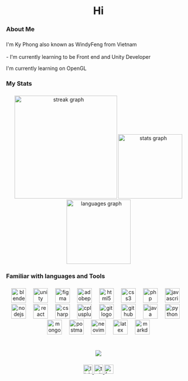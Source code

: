 
###

<h1 align="center">Hi</h1>

###

<h3 align="left">About Me</h3>

###

<p align="left">I'm Ky Phong also known as WindyFeng from Vietnam<br><br>-  I'm currently learning to be Front end and Unity Developer<br></p>
<p align="left">I'm currently learning on OpenGL<br></p>

###

<h3 align="left">My Stats</h3>

###

<div align="center">
  <img src="https://streak-stats.demolab.com?user=WindyFeg&locale=en&mode=daily&theme=rose_pine&hide_border=true&border_radius=5&order=3" height="280" alt="streak graph"  />
  <img src="https://github-readme-stats.vercel.app/api?username=WindyFeg&hide_title=false&hide_rank=false&show_icons=false&include_all_commits=true&count_private=true&disable_animations=false&theme=rose_pine&locale=en&hide_border=true&order=1" height="175" alt="stats graph"  />
  <img src="https://github-readme-stats.vercel.app/api/top-langs?username=WindyFeg&locale=en&hide_title=true&layout=compact&card_width=320&langs_count=10&theme=rose_pine&hide_border=true&order=2" height="175" alt="languages graph"  />
</div>

###

<h3 align="left">Familiar with languages and Tools</h3>

###

<div align="center">
  <img src="https://skillicons.dev/icons?i=blender" height="40" alt="blender logo"  />
  <img width="12" />
  <img src="https://skillicons.dev/icons?i=unity" height="40" alt="unity logo"  />
  <img width="12" />
  <img src="https://skillicons.dev/icons?i=figma" height="40" alt="figma logo"  />
  <img width="12" />
  <img src="https://skillicons.dev/icons?i=ps" height="40" alt="adobephotoshop logo"  />
  <img width="12" />
  <img src="https://skillicons.dev/icons?i=html" height="40" alt="html5 logo"  />
  <img width="12" />
  <img src="https://skillicons.dev/icons?i=css" height="40" alt="css3 logo"  />
  <img width="12" />
  <img src="https://skillicons.dev/icons?i=php" height="40" alt="php logo"  />
  <img width="12" />
  <img src="https://skillicons.dev/icons?i=js" height="40" alt="javascript logo"  />
  <img width="12" />
  <img src="https://skillicons.dev/icons?i=nodejs" height="40" alt="nodejs logo"  />
  <img width="12" />
  <img src="https://skillicons.dev/icons?i=react" height="40" alt="react logo"  />
  <img width="12" />
  <img src="https://skillicons.dev/icons?i=cs" height="40" alt="csharp logo"  />
  <img width="12" />
  <img src="https://skillicons.dev/icons?i=cpp" height="40" alt="cplusplus logo"  />
  <img width="12" />
  <img src="https://skillicons.dev/icons?i=git" height="40" alt="git logo"  />
  <img width="12" />
  <img src="https://skillicons.dev/icons?i=github" height="40" alt="github logo"  />
  <img width="12" />
  <img src="https://skillicons.dev/icons?i=java" height="40" alt="java logo"  />
  <img width="12" />
  <img src="https://skillicons.dev/icons?i=py" height="40" alt="python logo"  />
  <img width="12" />
  <img src="https://skillicons.dev/icons?i=mongodb" height="40" alt="mongodb logo"  />
  <img width="12" />
  <img src="https://skillicons.dev/icons?i=postman" height="40" alt="postman logo"  />
  <img width="12" />
  <img src="https://skillicons.dev/icons?i=neovim" height="40" alt="neovim logo"  />
  <img width="12" />
  <img src="https://skillicons.dev/icons?i=latex" height="40" alt="latex logo"  />
  <img width="12" />
  <img src="https://skillicons.dev/icons?i=md" height="40" alt="markdown logo"  />
</div>

###

<br clear="both">

<div align="center">
  <img src="https://visitor-badge.laobi.icu/badge?page_id=WindyFeg.WindyFeg&left_color=seagreen&right_color=mediumslateblue&left_text=Number%20of%20visitors%20"  />
</div>

###

<div align="center">
  <a href="https://www.linkedin.com/in/phongtranwindyfeng/" target="_blank">
    <img src="https://img.shields.io/static/v1?message=LinkedIn&logo=linkedin&label=K%E1%BB%B3%20Phong&color=0077B5&logoColor=black&labelColor=9ccfd8&style=for-the-badge" height="25" alt="linkedin logo"  />
  </a>
  <a href="https://x.com/WindyFeng7" target="_blank">
    <img src="https://img.shields.io/static/v1?message=Twitter&logo=twitter&label=WindyFeng&color=1DA1F2&logoColor=white&labelColor=black&style=for-the-badge" height="25" alt="twitter logo"  />
  </a>
  <a href="https://www.facebook.com/phongtran.windyfeng/" target="_blank">
    <img src="https://img.shields.io/static/v1?message=Facebook&logo=facebook&label=K%E1%BB%B3%20Phong&color=1877F2&logoColor=white&labelColor=191724&style=for-the-badge" height="25" alt="facebook logo"  />
  </a>
</div>

###

<!--- <img src="https://raw.githubusercontent.com/WindyFeg/WindyFeg/output/snake.svg" alt="Snake animation" /> -->

###
